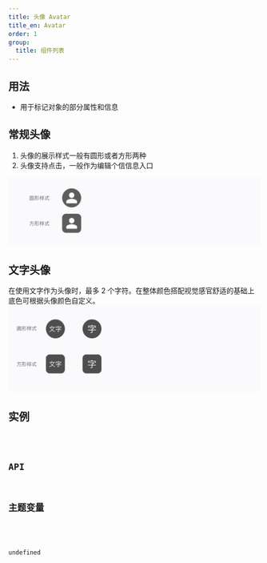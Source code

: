 ```yaml
---
title: 头像 Avatar
title_en: Avatar
order: 1
group:
  title: 组件列表
---
```



## 用法
- 用于标记对象的部分属性和信息



## 常规头像

1. 头像的展示样式一般有圆形或者方形两种
1. 头像支持点击，一般作为编辑个信信息入口


![image.png](./images/1650509636813-278dcd4c-6d68-4008-9d6a-b9518b49159e.png)



## **文字头像** 
在使用文字作为头像时，最多 2 个字符。在整体颜色搭配视觉感官舒适的基础上底色可根据头像颜色自定义。<br />
![image.png](./images/1650509637001-d97551f0-c870-4343-a2a6-942223ebbd74.png)




## 实例
<code src="./example.tsx" />

## API



## 主题变量

<div class="theme-variable-table">

undefined

</div>
